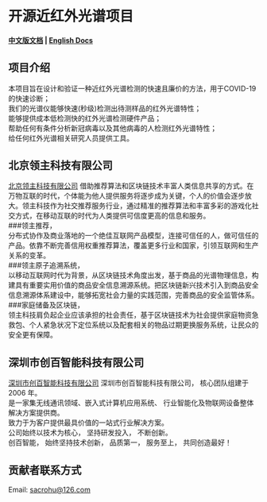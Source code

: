 # 开源近红外光谱项目

#### [中文版文档](https://github.com/sacrohu/NIRDevelopment/blob/master/README-cn.md)   |   [English Docs](https://github.com/sacrohu/NIRDevelopment/blob/master/README.md)

## 项目介绍
本项目旨在设计和验证一种近红外光谱检测的快速且廉价的方法，用于COVID-19的快速诊断；   
我们的光谱仪能够快速(秒级)检测出待测样品的红外光谱特性；   
能够提供成本低检测快的红外光谱检测硬件产品；   
帮助任何有条件分析新冠病毒以及其他病毒的人检测红外光谱特性；   
给任何红外光谱相关研究人员提供工具。   

## 北京领主科技有限公司
[北京领主科技有限公司](http://www.ofworld.com/)
借助推荐算法和区块链技术丰富人类信息共享的方式。在万物互联的时代，个体能为他人提供服务将逐步成为关键，个人的价值会逐步放大。领主科技作为社交推荐服务行业，通过精准的推荐算法和丰富多彩的游戏化社交方式，在移动互联的时代为人类提供可信度更高的信息和服务。   
###领主推荐，   
分布式协作及商业落地的一个绝佳互联网产品模型，连接可信任的人，做可信任的产品。依靠不断完善信用权重推荐算法，覆盖更多行业和国家，引领互联网和生产关系的变革。   
###领主原子追溯系统，   
以移动互联网时代为背景，从区块链技术角度出发，基于商品的光谱物理信息，构建具有重要实用价值的商品安全信息溯源系统。把区块链新兴技术引入到商品安全信息溯源体系建设中，能够拓宽社会力量的实践范围，完善商品的安全监管体系。   
###家庭储备及区块链，   
领主科技肩负起企业应该承担的社会责任，基于区块链技术为社会提供家庭物资急救包、个人紧急状况下定位系统以及配套相关的物品过期更换服务系统，让民众的安全更有保障。   

## 深圳市创百智能科技有限公司
[深圳市创百智能科技有限公司](http://www.createbest.com.cn/) 
深圳市创百智能科技有限公司， 核心团队组建于 2006 年。    
是一家集无线通讯领域、嵌入式计算机应用系统、 行业智能化及物联网设备整体解决方案提供商。    
致力于为客户提供最具价值的一站式行业解决方案。   
公司始终以技术为核心， 坚持研发投入， 不断创新。    
创百智能， 始终坚持技术创新， 品质第一， 服务至上， 共同创造最好！   

## 贡献者联系方式
Email:  sacrohu@126.com
